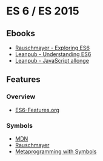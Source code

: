 # ES 6 / ES 2015

## Ebooks

* [Rauschmayer - Exploring ES6](http://exploringjs.com/es6/)
* [Leanpub - Understanding ES6](https://leanpub.com/understandinges6/read)
* [Leanpub - JavaScript allonge](https://leanpub.com/javascriptallongesix/read)

## Features

### Overview

* [ES6-Features.org](http://es6-features.org/)

### Symbols

* [MDN](https://developer.mozilla.org/de/docs/Web/JavaScript/Reference/Global_Objects/Symbol=
)
* [Rauschmayer](http://2ality.com/2014/12/es6-symbols.html)
* [Metaprogramming with Symbols](https://www.keithcirkel.co.uk/metaprogramming-in-es6-symbols/)

